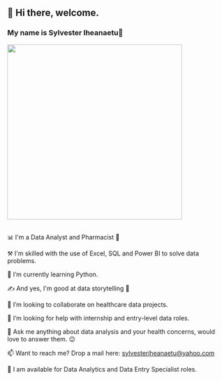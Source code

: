 ## 👋 Hi there, welcome. 

### My name is Sylvester Iheanaetu🙂

<img src="https://github.com/Anmol-Baranwal/Cool-GIFs-For-GitHub/assets/74038190/bea7769e-cd87-495f-ad0e-04ddfbb73091" width="400">
<br><br>

 📊 I'm a Data Analyst and Pharmacist 💊

⚒️ I'm skilled with the use of Excel, SQL and  Power BI to solve data problems.
 
🌱 I’m currently learning Python.

✍️ And yes, I'm good at data storytelling 📜

👯 I’m looking to collaborate on healthcare data projects.

🤔 I’m looking for help with internship and entry-level data roles.

💬 Ask me anything about data analysis and your health concerns, would love to answer them. 😉

📫 Want to reach me? Drop a mail here: sylvesteriheanaetu@yahoo.com

📍  I am available for Data Analytics and Data Entry Specialist roles.

